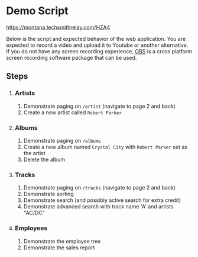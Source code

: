 # Demo Script

https://montana.techsmithrelay.com/HZA4

Below is the script and expected behavior of the web application.  You are expected to record a video and upload it to 
Youtube or  another alternative.  If you do not have any screen recording experience, [OBS](https://obsproject.com/) is 
a cross platform screen recording software package that can be used.

## Steps

1. ### Artists
    1. Demonstrate paging on `/artist` (navigate to page 2 and back)
    1. Create a new artist called `Robert Parker`
1. ### Albums
    1. Demonstrate paging on `/albums`
    1. Create a new album named `Crystal City` with `Robert Parker` set as the artist
    1. Delete the album
1. ### Tracks
    1. Demonstrate paging on `/tracks` (navigate to page 2 and back)
    1. Demonstrate sorting
    1. Demonstrate search (and possibly active search for extra credit)
    1. Demonstrate advanced search with track name 'A' and artists "AC/DC"
1. ### Employees
    1. Demonstrate the employee tree
    1. Demonstrate the sales report
